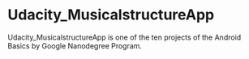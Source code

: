 # Udacity_MusicalstructureApp
 Udacity_MusicalstructureApp is one of the ten projects of the Android Basics by Google Nanodegree Program.

